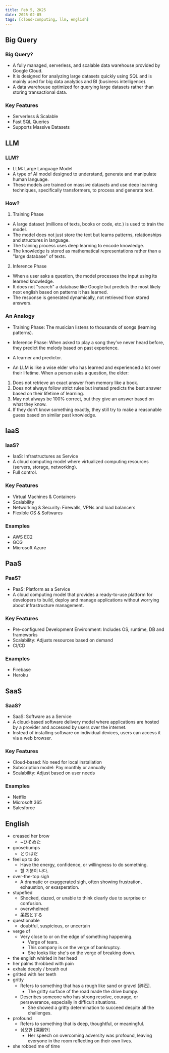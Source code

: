 ```yaml
---
title: Feb 5, 2K25
date: 2025-02-05
tags: [cloud-computing, llm, english]
---
```


## Big Query

### Big Query?

- A fully managed, serverless, and scalable data warehouse provided by Google Cloud.
- It is designed for analyzing large datasets quickly using SQL and is mainly used for big data analytics and BI (business intelligence).
- A data warehouse optimized for querying large datasets rather than storing transactional data.

### Key Features

- Serverless & Scalable
- Fast SQL Queries
- Supports Massive Datasets

## LLM

### LLM?

- LLM: Large Language Model
- A type of AI model designed to understand, generate and manipulate human language.
- These models are trained on massive datasets and use deep learning techniques, specifically transformers, to process and generate text.

### How?

1. Training Phase
- A large dataset (millions of texts, books or code, etc.) is used to train the model.
- The model does not just store the text but learns patterns, relationships and structures in language.
- The training process uses deep learning to encode knowledge.
- The knowledge is stored as mathematical representations rather than a "large database" of texts.

2. Inference Phase
- When a user asks a question, the model processes the input using its learned knowledge.
- It does not "search" a database like Google but predicts the most likely next english based on patterns it has learned.
- The response is generated dynamically, not retrieved from stored answers.

### An Analogy

- Training Phase: The musician listens to thousands of songs (learning patterns).
- Inference Phase: When asked to play a song they’ve never heard before, they predict the melody based on past experience.

- A learner and predictor.
- An LLM is like a wise elder who has learned and experienced a lot over their lifetime. When a person asks a question, the elder:
1. Does not retrieve an exact answer from memory like a book.
2. Does not always follow strict rules but instead predicts the best answer based on their lifetime of learning.
3. May not always be 100% correct, but they give an answer based on what they know.
4. If they don’t know something exactly, they still try to make a reasonable guess based on similar past knowledge.

## IaaS

### IaaS?

- IaaS: Infrastructures as Service
- A cloud computing model where virtualized computing resources (servers, storage, networking).
- Full control.

### Key Features

- Virtual Machines & Containers
- Scalability
- Networking & Security: Firewalls, VPNs and load balancers
- Flexible OS & Softwares

### Examples

- AWS EC2
- GCG
- Microsoft Azure

## PaaS

### PaaS?

- PaaS: Platform as a Service
- A cloud computing model that provides a ready-to-use platform for developers to build, deploy and manage applications without worrying about infrastructure management.

### Key Features

- Pre-configured Development Environment: Includes OS, runtime, DB and frameworks
- Scalability: Adjusts resources based on demand
- CI/CD

### Examples

- Firebase
- Heroku

## SaaS

### SaaS?

- SaaS: Software as a Service
- A cloud-based software delivery model where applications are hosted by a provider and accessed by users over the internet.
- Instead of installing software on individual devices, users can access it via a web browser.

### Key Features

- Cloud-based: No need for local installation
- Subscription model: Pay monthly or annually
- Scalability: Adjust based on user needs

### Examples

- Netflix
- Microsoft 365
- Salesforce

## English

- creased her brow
  - ~ひそめた
- goosebumps
  - とりはだ
- feel up to do
  - Have the energy, confidence, or willingness to do something.
  - 할 기분이 나다.
- over-the-top sigh
  - A dramatic or exaggerated sigh, often showing frustration, exhaustion, or exasperation.
- stupefied
  - Shocked, dazed, or unable to think clearly due to surprise or confusion.
  - overwhelmed
  - 呆然とする
- questionable
  - doubtful, suspicious, or uncertain
- verge of
  - Very close to or on the edge of something happening.
    - Verge of tears.
    - This company is on the verge of bankruptcy.
    - She looks like she's on the verge of breaking down.
- the english whirled in her head
- her palms throbbed with pain
- exhale deeply / breath out
- gritted with her teeth
- gritty
  - Refers to something that has a rough like sand or gravel [碎石].
    - The gritty surface of the road made the drive bumpy.
  - Describes someone who has strong resolve, courage, or perseverance, especially in difficult situations.
    - She showed a gritty determination to succeed despite all the challenges.
- profound
  - Refers to something that is deep, thoughtful, or meaningful.
  - 심오한 [深奧한]
    - Her speech on overcoming adversity was profound, leaving everyone in the room reflecting on their own lives.
- she robbed me of time
